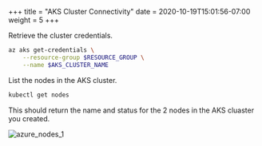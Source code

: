 +++
title = "AKS Cluster Connectivity"
date =  2020-10-19T15:01:56-07:00
weight = 5
+++

Retrieve the cluster credentials.

```bash
az aks get-credentials \
    --resource-group $RESOURCE_GROUP \
    --name $AKS_CLUSTER_NAME
```

List the nodes in the AKS cluster.

```bash
kubectl get nodes
```
This should return the name and status for the 2 nodes in the AKS cluaster you created.

![azure_nodes_1](/images/azure_nodes_1.png)
